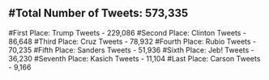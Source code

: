 #Total Number of Tweets: 573,335 
---
#First Place: Trump Tweets - 229,086
#Second Place: Clinton Tweets - 86,648
#Third Place: Cruz Tweets - 78,932
#Fourth Place: Rubio Tweets - 70,235
#Fifth Place: Sanders Tweets - 51,936
#Sixth Place: Jeb! Tweets - 36,230
#Seventh Place: Kasich Tweets - 11,104
#Last Place: Carson Tweets - 9,166
